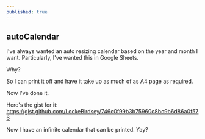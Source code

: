 ```yaml
---
published: true
---
```

## autoCalendar

I've always wanted an auto resizing calendar based on the year and month I want. Particularly, I've wanted this in Google Sheets. 

Why?

So I can print it off and have it take up as much of as A4 page as required.

Now I've done it.

Here's the gist for it: <https://gist.github.com/LockeBirdsey/746c0f99b3b75960c8bc9b6d86a0f576>

Now I have an infinite calendar that can be printed. Yay?
